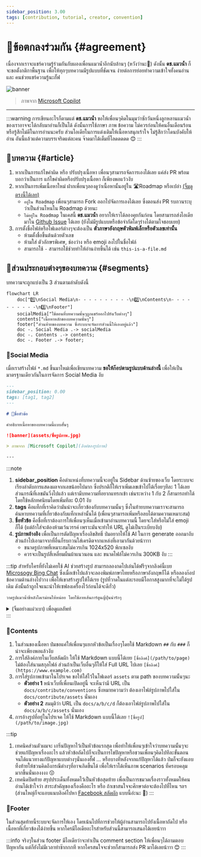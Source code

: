 ```yaml
---
sidebar_position: 3.00
tags: [contribution, tutorial, creator, convention]
---
```


# 🏅ข้อตกลงร่วมกัน {#agreement}

เนื่องจากเราจะแชร์ความรู้ร่วมกันกับผองเพื่อนแมวน้ำอีกนับล้านๆ (หวังว่านะ🥹) ดังนั้น **ดช.แมวน้ำ** ก็จะขอตั้งกติกาพื้นฐาน เพื่อให้ทุกๆบทความมีรูปแบบที่ชัดเจน ง่ายต่อการย่อยทำความเข้าใจทั้งคนอ่าน และ คนช่วยแชร์ความรู้นะกั๊ฟ

![banner](assets/conventions.jpg)

> ภาพจาก [Microsoft Copilot](https://th.bing.com/th/id/OIG4.iz9pfZSClF2ZOUXDXhVR?pid=ImgGn)

---

:::warning
การเขียนอะไรก็ตามแต่ **ดช.แมวน้ำ** ขอให้เพื่อนๆคิดในมุมว่าซักวันหนึ่งลูกหลานแมวน้ำของเราอาจจะได้กลับมาอ่านก็เป็นได้ ดังนั้นการใช้ภาษา ภาพ ข้อความ ไม่ควรก่อนให้คนอื่นเดือนร้อน หรือรู้สึกไม่ดีในการอ่านนะครับ ส่วนไอเดียในการแต่งเติมให้เนื้อหาสนุกเร้าใจ ไม่รู้สึกว่าโดนบังคับให้อ่าน อันนี้แล้วแต่ความบรรเจริดแต่ละคน จ๊าดมาได้เต็มที่โลดดดดด 😊
:::

## 📑บทความ {#article}
1. หากเป็นการแก้ไขคำผิด หรือ ปรับปรุงเนื้อหา เพื่อนๆสามารถจัดการเองได้เลย แค่ส่ง PR พร้อมบอกว่าเป็นการ แก้ไขคำผิดหรือปรับปรุงเนื้อหา ก็เพียงพอแว้วงับ
1. หากเป็นการเพิ่มเนื้อหาใหม่ ฝากเพื่อนๆลองดูว่าเนื้อหานั้นอยู่ใน <Blue>🛣️Roadmap</Blue> หรือเปล่า [(จิ้มดูตรงนี้ได้เลย)](../../roadmap)
    * `อยู่ใน Roadmap` เพื่อนๆสามารถ Fork ออกไปจัดการเองได้เลย ซึ่งตอนส่ง PR รบกวนระบุว่าเป็นส่วนไหนใน Roadmap ด้วยนะ
    * `ไม่อยู่ใน Roadmap` ในเคสนี้ **ดช.แมวน้ำ** อยากให้เราได้ลองคุยกันก่อน โดยสามารถส่งไอเดียมาใน [Github Issue](https://github.com/saladpuk/edu/issues) ได้เลย (ยังไม่มีรูปแบบหรือข้อจำกัดใดๆร่างได้ตามใจชอบเยย)
1. การตั้งชื่อไฟล์หรือโฟเดอร์ต่างๆจะต้องเป็น **ตัวภาษาอังกฤษตัวพิมพ์เล็กหรือตัวเลขเท่านั้น**
    * ห้ามตั้งชื่อขึ้นต้นด้วยตัวเลข
    * ห้ามใส่ ตัวอักษรพิเศษ, ช่องว่าง หรือ emoji ลงไปในชื่อไฟล์
    * สามารถใช้ `-` สามารถใช้ช่วยทำให้อ่านง่ายขึ้นได้ เช่น `this-is-a-file.md`

## 📌ส่วนประกอบต่างๆของบทความ {#segments}
บทความจะถูกแบ่งเป็น 3 ส่วนตามลำดับดังนี้

```mermaid
flowchart LR
    doc["1️⃣\nSocial Media\n- - - - - - - - - -\n2️⃣\nContents\n- - - - - - - - - -\n3️⃣\nFooter"]
    socialMedia["ใช้ตอนที่บทความนั้นๆถูกแชร์ออกไปยังเว็บต่างๆ"]
    contents["เนื้อหาหลักของบทความนั้นๆ"]
    footer["ส่วนท้ายของบทความ ซึ่งระบบจะจัดการส่วนนี้ให้เองอยู่แล้ว"]
    doc -. Social Media .-> socialMedia
    doc -. Contents .-> contents;
    doc -. Footer .-> footer;
```

### 🔗Social Media
เมื่อเราสร้างไฟล์ `*.md` ขึ้นมาใหม่เพื่อเขียนบทความ **ขอให้ก๊อปตามรูปแบบด้านล่างนี้** เพื่อให้เป็นมาตรฐานเดียวกันในการจัดการ Social Media งับ

```markdown
---
sidebar_position: 0.00
tags: [tag1, tag2]
---

# 🦆ชื่อหัวข้อ

คำอธิบายเนื้อหาของบทความนี้แบบสั้นๆ

![banner](assets/ชื่อรูปภาพ.jpg)

> ภาพจาก [Microsoft Copilot](ลิงค์ของรูปภาพ)

---
```

:::note
1. **sidebar_position** คือตำแหน่งที่บทความนี้จะอยู่ใน Sidebar ด้านซ้ายของเว็บ โดยระบบจะเรียงลำดับการแสดงผลจากเลขน้อยไปมาก ซึ่งปรกติก็ให้เราเพิ่มเลขเข้าไปได้เรื่อยๆทีละ 1 ได้เลย ส่วนกรณีที่เลขมันวิ่งไปแล้ว แต่เรามีบทความที่อยากแทรกเข้า เช่นระหว่าง 1 กับ 2 ก็สามารถทำได้โดยใช้หลักทศนิยมโดยเพิ่มทีละ 0.01 งับ
1. **tags** คือแท็กที่เราคิดว่ามันน่าจะเกี่ยวข้องกับบทความนั้นๆ ซึ่งในท้ายบทความเราจะสามารถค้นหาบทความที่เกี่ยวข้องกับแท็กเหล่านั้นได้ (เพื่อนๆสามารถเพิ่มหรือลบได้ตามความเหมาะสม)
1. **ชื่อหัวข้อ** คือชื่อที่เราต้องการให้เพื่อนๆเห็นเมื่อเข้ามาอ่านบทความนี้ โดยจะใส่หรือไม่ใส่ emoji ก็ได้ (แต่ถ้าใส่จะต้องห้ามเว้นวรรค์ เพราะมันจะทำให้ URL ดูไม่เป็นระเบียบงับ)
1. **รูปภาพอ้างอิง** เพื่อเป็นการตัดปัญหาเรื่องลิขสิทธิ์ ป๋มอยากให้ใช้ AI ในการ generate ออกมางับ ส่วนถ้าไปเอามาจากที่อื่นก็รบกวนใส่เครดิตจากแหล่งที่เอามากันด้วยน้าาาา
    * ขนาดรูปภาพที่เหมาะสมไม่ควรเกิน 1024x520 พิกเซลงับ
    * ควรจะเป็นรูปสี่เหลี่ยมผืนผ้าแนวนอน และ ขนาดไฟล์ไม่ควรเกิน 300KB งับ
:::

:::tip
สำหรับใครที่ยังไม่เคยใช้ AI ช่วยสร้างรูป สามารถลองกดไปเล่นได้ฟรีๆจากลิงค์นี้เบย [Microsogy Bing Chat](https://www.bing.com/chat) ซึ่งเมื่อเข้าไปแล้วจะลองพิมพ์ภาษาไทยหรือภาษาอังกฤษก็ได้ หรือลองก๊อปข้อความด้านล่างไปวาง เพื่อให้เขาสร้างรูปให้ได้เรย (รูปที่วาดในแต่ละรอบมีโอกาสสูงมากที่จะไม่ได้รูปเดิม ดังนั้นถ้าถูกใจแนะนำให้เซฟลงเครื่องไว้ก่อนได้จะดีกั่ว)

```text
วาดรูปแมวน้ำขี่หลังโดเรม่อนให้หน่อย โดยใช้ลายเส้นการ์ตูนญี่ปุ่นน่ารักๆ
```

<details>
  <summary>(จิ้มอย่างแผ่วเบา) เพื่อดูผลลัพท์</summary>
  <div>
    <div>
        ![img](https://th.bing.com/th/id/OIG2.owVWAuKn.8qQiZE.NsKD?pid=ImgGn)
        > ภาพจาก [Microsoft Copilot](https://th.bing.com/th/id/OIG2.owVWAuKn.8qQiZE.NsKD?pid=ImgGn)
    </div>
  </div>
</details>
:::

### 📝Contents
1. ในส่วนของเนื้อหา ป๋มขอแค่ให้เพื่อนๆแยกหัวข้อเป็นเรื่องๆโดยใช้ Markdown `##` กับ `###` ก็น่าจะเพียงพอแล้วงับ 
2. การใส่ลิงค์ภายในเว็บสลัดผัก ให้ใช้ Markdown แบบนี้ได้เยย `[ชื่อลิงค์](/path/to/page)` ไม่ต้องใส่นามสกุลไฟล์ ส่วนถ้าเป็นเว็บอื่นๆก็ให้ใส่ Full URL ไปเลย `[ชื่อลิงค์](https://www.example.com)`
3. การใส่รูปภาพเข้ามาในโปรเจค ขอให้ใส่ไว้ในโฟเดอร์ `assets` ตาม path ของบทความนั้นๆนะ
    * **ตัวอย่าง 1** หน้าเว็บที่เพื่อนเปิดอยู่นี้ จะเห็นว่ามี URL เป็น `docs/contribute/conventions` ซึ่งหมายความว่า ต้องเอาไฟล์รูปภาพไปใส่ใน `docs/contribute/assets` นั่นเอง
    * **ตัวอย่าง 2** สมมุติว่า URL เป็น `docs/a/b/c/d` ก็ต้องเอาไฟล์รูปภาพไปใส่ใน `docs/a/b/c/assets` นั่นเอง
4. การอ้างรูปที่อยู่ในโปรเจค ให้ใช้ Markdown แบบนี้ได้เลย `![ชื่อรูป](/path/to/image.jpg)`

:::tip
1. เทคนิคส่วนตัวผมจะ <Green>เกริ่นปัญหาไว้เป็นหัวข้อแรกสุด</Green> เพื่อทำให้เพื่อนๆเข้าใจว่าบทความนั้นๆจะช่วยแก้ปัญหาเรื่องอะไร แล้วหัวข้อถัดไปก็จะเป็นการไขปัญหาหรือชวนเพื่อนๆคิดไปทีละขั้นตอน จนได้แนวทางแก้ปัญหาแบบต่างๆนั่นเองฮั๊ฟ ... หรือบางทีหลังจากแก้ปัญหาได้แล้ว ป๋มก็จะยังแอบทิ้งท้ายให้ชวนคิดถึงกรณีต่างๆที่อาจเกิดขึ้นได้ เพื่อให้เราได้เห็นภาพ scenarios ที่ครอบคลุมมากขึ้นนั่นเองงงง 😗
2. เทคนิดปิดท้าย <Green>สรุปประเด็นทั้งหมดไว้เป็นหัวข้อสุดท้าย</Green> เพื่อเป็นการขมวดเรื่องราวทั้งหมดให้คนอ่านได้เข้าใจว่า สาระสำคัญของเรื่องคืออะไร หรือ ถ้าเขาสนใจจะศึกษาต่อจะต้องไปที่ไหน ฯลฯ (ส่วนใหญ่ก็จะแอบแนบลิงค์ไปหา [Facebook สลัดผัก](https://www.facebook.com/mr.saladpuk) แบบนี้อ่ะนะ 🤣)
:::

### 🐾Footer
ในส่วนสุดท้ายนี้ระบบจะจัดการให้เอง โดยเน้นไปที่การช่วยให้ผู้อ่านสามารถไปยังเนื้อหาถัดไป หรือเนื้อหาที่เกี่ยวข้องได้ง่ายขึ้น หากใครมีไอเดียอะไรสำหรับส่วนนี้สามารถเสนอได้เยยน้าาา

:::info
จริงๆในส่วน footer มีไอเดียว่าจะทำเป็น comment section ให้เพื่อนๆได้ถามตอบปัญหากัน แต่ก็ยังไม่มีเวลาทำซ๊ากกกที หากใครสนใจจะช่วยก็สามารถส่ง PR มาได้เลยน้าาา 😊
:::